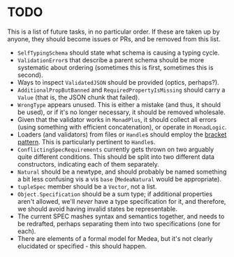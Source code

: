 # TODO

This is a list of future tasks, in no particular order. If these are taken up by
anyone, they should become issues or PRs, and be removed from this list.

* `SelfTypingSchema` should state what schema is causing a typing cycle.
* `ValidationError`s that describe a parent schema should be more systematic
  about ordering (sometimes this is first, sometimes this is second).
* Ways to inspect `ValidatedJSON` should be provided (optics, perhaps?).
* `AdditionalPropButBanned` and `RequiredPropertyIsMissing` should carry a
  `Value` (that is, the JSON chunk that failed).
* `WrongType` appears unused. This is either a mistake (and thus, it should be
  used), or if it's no longer necessary, it should be removed wholesale.
* Given that the validator works in `MonadPlus`, it should collect all errors
  (using something with efficient concatenation), or operate in `MonadLogic`.
* Loaders (and validators) from files or `Handle`s should employ the [bracket
  pattern][bracket-pattern]. This is particularly pertinent to `Handle`s.
* `ConflictingSpecRequirements` currently gets thrown on two arguably quite
  different conditions. This should be split into two different data
  constructors, indicating each of them separately.
* `Natural` should be a newtype, and should probably be named something a bit
  less confusing vis a vis `base` (`MedeaNatural` would be appropriate).
* `tupleSpec` member should be a `Vector`, not a list.
* `Object.Specification` should be a sum type; if additional properties aren't
  allowed, we'll _never_ have a type specification for it, and therefore, we
  should avoid having invalid states be representable.
* The current SPEC mashes syntax and semantics together, and needs to be
  redrafted, perhaps separating them into two specifications (one for each).
* There are elements of a formal model for Medea, but it's not clearly
  elucidated or specified - this should happen.

[bracket-pattern]: https://wiki.haskell.org/Bracket_pattern
